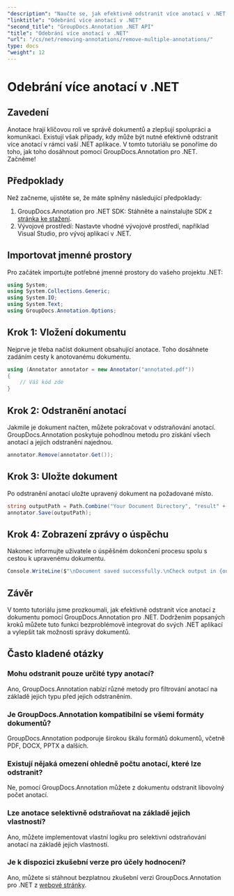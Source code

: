 ```yaml
---
"description": "Naučte se, jak efektivně odstranit více anotací v .NET pomocí GroupDocs.Annotation. Pro bezproblémovou integraci do vašich aplikací postupujte podle našeho podrobného návodu."
"linktitle": "Odebrání více anotací v .NET"
"second_title": "GroupDocs.Annotation .NET API"
"title": "Odebrání více anotací v .NET"
"url": "/cs/net/removing-annotations/remove-multiple-annotations/"
type: docs
"weight": 12
---
```


# Odebrání více anotací v .NET

## Zavedení
Anotace hrají klíčovou roli ve správě dokumentů a zlepšují spolupráci a komunikaci. Existují však případy, kdy může být nutné efektivně odstranit více anotací v rámci vaší .NET aplikace. V tomto tutoriálu se ponoříme do toho, jak toho dosáhnout pomocí GroupDocs.Annotation pro .NET. Začněme!
## Předpoklady
Než začneme, ujistěte se, že máte splněny následující předpoklady:
1. GroupDocs.Annotation pro .NET SDK: Stáhněte a nainstalujte SDK z [stránka ke stažení](https://releases.groupdocs.com/annotation/net/).
2. Vývojové prostředí: Nastavte vhodné vývojové prostředí, například Visual Studio, pro vývoj aplikací v .NET.

## Importovat jmenné prostory
Pro začátek importujte potřebné jmenné prostory do vašeho projektu .NET:
```csharp
using System;
using System.Collections.Generic;
using System.IO;
using System.Text;
using GroupDocs.Annotation.Options;
```
## Krok 1: Vložení dokumentu
Nejprve je třeba načíst dokument obsahující anotace. Toho dosáhnete zadáním cesty k anotovanému dokumentu.
```csharp
using (Annotator annotator = new Annotator("annotated.pdf"))
{
    // Váš kód zde
}
```
## Krok 2: Odstranění anotací
Jakmile je dokument načten, můžete pokračovat v odstraňování anotací. GroupDocs.Annotation poskytuje pohodlnou metodu pro získání všech anotací a jejich odstranění najednou.
```csharp
annotator.Remove(annotator.Get());
```
## Krok 3: Uložte dokument
Po odstranění anotací uložte upravený dokument na požadované místo.
```csharp
string outputPath = Path.Combine("Your Document Directory", "result" + Path.GetExtension("input.pdf"));
annotator.Save(outputPath);
```
## Krok 4: Zobrazení zprávy o úspěchu
Nakonec informujte uživatele o úspěšném dokončení procesu spolu s cestou k upravenému dokumentu.
```csharp
Console.WriteLine($"\nDocument saved successfully.\nCheck output in {outputPath}.");
```

## Závěr
V tomto tutoriálu jsme prozkoumali, jak efektivně odstranit více anotací z dokumentu pomocí GroupDocs.Annotation pro .NET. Dodržením popsaných kroků můžete tuto funkci bezproblémově integrovat do svých .NET aplikací a vylepšit tak možnosti správy dokumentů.
## Často kladené otázky
### Mohu odstranit pouze určité typy anotací?
Ano, GroupDocs.Annotation nabízí různé metody pro filtrování anotací na základě jejich typu před jejich odstraněním.
### Je GroupDocs.Annotation kompatibilní se všemi formáty dokumentů?
GroupDocs.Annotation podporuje širokou škálu formátů dokumentů, včetně PDF, DOCX, PPTX a dalších.
### Existují nějaká omezení ohledně počtu anotací, které lze odstranit?
Ne, pomocí GroupDocs.Annotation můžete z dokumentu odstranit libovolný počet anotací.
### Lze anotace selektivně odstraňovat na základě jejich vlastností?
Ano, můžete implementovat vlastní logiku pro selektivní odstraňování anotací na základě jejich vlastností.
### Je k dispozici zkušební verze pro účely hodnocení?
Ano, můžete si stáhnout bezplatnou zkušební verzi GroupDocs.Annotation pro .NET z [webové stránky](https://releases.groupdocs.com/annotation/net/).